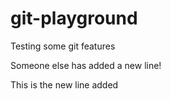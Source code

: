# git-playground
Testing some git features

Someone else has added a new line!

This is the new line added
